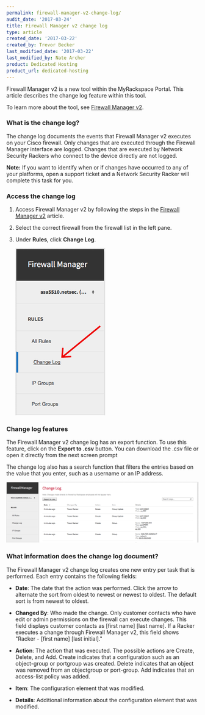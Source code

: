 ```yaml
---
permalink: firewall-manager-v2-change-log/
audit_date: '2017-03-24'
title: Firewall Manager v2 change log
type: article
created_date: '2017-03-22'
created_by: Trevor Becker
last_modified_date: '2017-03-22'
last_modified_by: Nate Archer
product: Dedicated Hosting
product_url: dedicated-hosting
---
```


Firewall Manager v2 is a new tool within the MyRackspace Portal. This article describes the change log feature within this tool.

To learn more about the tool, see [Firewall Manager v2](/support/how-to/firewall-manager-v2).

### What is the change log?

The change log documents the events that Firewall Manager v2 executes on your Cisco firewall. Only changes that are executed through the Firewall Manager interface are logged. Changes that are executed by Network Security Rackers who connect to the device directly are not logged.

**Note:** If you want to identify when or if changes have occurred to any of your platforms, open a support ticket and a Network Security Racker will complete this task for you.

### Access the change log

1. Access Firewall Manager v2 by following the steps in the [Firewall Manager v2](/support/support/how-to/firewall-manager-v2) article.

2. Select the correct firewall from the firewall list in the left pane.

3. Under **Rules**, click **Change Log**.

    <img src="change-log.png" />


### Change log features

The Firewall Manager v2 change log has an export function. To use this feature, click on the **Export to .csv** button. You can download the .csv file or open it directly from the next screen prompt

The change log also has a search function that filters the entries based on the value that you enter, such as a username or an IP address.

<img src="example-change-log.png" />

### What information does the change log document?

The Firewall Manager v2 change log creates one new entry per task that is performed. Each entry contains the following fields:

- **Date**:  The date that the action was performed. Click the arrow to alternate the sort from oldest to newest or newest to oldest. The default sort is from newest to oldest.

- **Changed By**:  Who made the change. Only customer contacts who have edit or admin permissions on the firewall can execute changes. This field displays customer contacts as [first name] [last name]. If a Racker executes a change through Firewall Manager v2, this field shows "Racker - [first name] [last initial]."

- **Action**: The action that was executed. The possible actions are Create, Delete, and Add. Create indicates that a configuration such as an object-group or portgroup was created. Delete indicates that an object was removed from an objectgroup or port-group. Add indicates that an access-list policy was added.

- **Item**: The configuration element that was modified.

- **Details**: Additional information about the configuration element that was modified.
